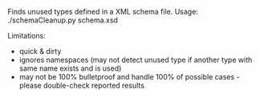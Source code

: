 Finds unused types defined in a XML schema file.
Usage: ./schemaCleanup.py schema.xsd

Limitations:
  * quick & dirty
  * ignores namespaces (may not detect unused type if another type with same name exists and is used)
  * may not be 100% bulletproof and handle 100% of possible cases - please double-check reported results
